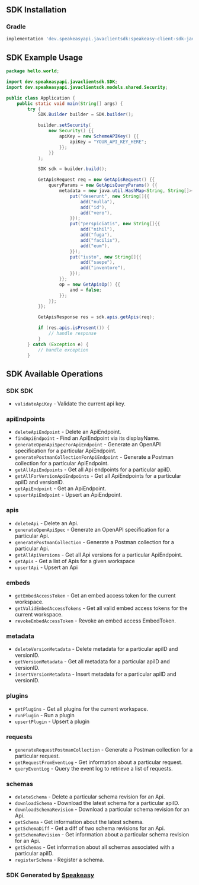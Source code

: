 # <no value>

<!-- Start SDK Installation -->
## SDK Installation

### Gradle

```groovy
implementation 'dev.speakeasyapi.javaclientsdk:speakeasy-client-sdk-java:1.7.0'
```
<!-- End SDK Installation -->

## SDK Example Usage
<!-- Start SDK Example Usage -->
```java
package hello.world;

import dev.speakeasyapi.javaclientsdk.SDK;
import dev.speakeasyapi.javaclientsdk.models.shared.Security;

public class Application {
    public static void main(String[] args) {
        try {
            SDK.Builder builder = SDK.builder();

            builder.setSecurity(
                new Security() {{
                    apiKey = new SchemeAPIKey() {{
                        apiKey = "YOUR_API_KEY_HERE";
                    }};
                }}
            );

            SDK sdk = builder.build();

            GetApisRequest req = new GetApisRequest() {{
                queryParams = new GetApisQueryParams() {{
                    metadata = new java.util.HashMap<String, String[]>() {{
                        put("deserunt", new String[]{{
                            add("nulla"),
                            add("id"),
                            add("vero"),
                        }});
                        put("perspiciatis", new String[]{{
                            add("nihil"),
                            add("fuga"),
                            add("facilis"),
                            add("eum"),
                        }});
                        put("iusto", new String[]{{
                            add("saepe"),
                            add("inventore"),
                        }});
                    }};
                    op = new GetApisOp() {{
                        and = false;
                    }};
                }};
            }};

            GetApisResponse res = sdk.apis.getApis(req);

            if (res.apis.isPresent()) {
                // handle response
            }
        } catch (Exception e) {
            // handle exception
        }
```
<!-- End SDK Example Usage -->

<!-- Start SDK Available Operations -->
## SDK Available Operations

### SDK SDK

* `validateApiKey` - Validate the current api key.

### apiEndpoints

* `deleteApiEndpoint` - Delete an ApiEndpoint.
* `findApiEndpoint` - Find an ApiEndpoint via its displayName.
* `generateOpenApiSpecForApiEndpoint` - Generate an OpenAPI specification for a particular ApiEndpoint.
* `generatePostmanCollectionForApiEndpoint` - Generate a Postman collection for a particular ApiEndpoint.
* `getAllApiEndpoints` - Get all Api endpoints for a particular apiID.
* `getAllForVersionApiEndpoints` - Get all ApiEndpoints for a particular apiID and versionID.
* `getApiEndpoint` - Get an ApiEndpoint.
* `upsertApiEndpoint` - Upsert an ApiEndpoint.

### apis

* `deleteApi` - Delete an Api.
* `generateOpenApiSpec` - Generate an OpenAPI specification for a particular Api.
* `generatePostmanCollection` - Generate a Postman collection for a particular Api.
* `getAllApiVersions` - Get all Api versions for a particular ApiEndpoint.
* `getApis` - Get a list of Apis for a given workspace
* `upsertApi` - Upsert an Api

### embeds

* `getEmbedAccessToken` - Get an embed access token for the current workspace.
* `getValidEmbedAccessTokens` - Get all valid embed access tokens for the current workspace.
* `revokeEmbedAccessToken` - Revoke an embed access EmbedToken.

### metadata

* `deleteVersionMetadata` - Delete metadata for a particular apiID and versionID.
* `getVersionMetadata` - Get all metadata for a particular apiID and versionID.
* `insertVersionMetadata` - Insert metadata for a particular apiID and versionID.

### plugins

* `getPlugins` - Get all plugins for the current workspace.
* `runPlugin` - Run a plugin
* `upsertPlugin` - Upsert a plugin

### requests

* `generateRequestPostmanCollection` - Generate a Postman collection for a particular request.
* `getRequestFromEventLog` - Get information about a particular request.
* `queryEventLog` - Query the event log to retrieve a list of requests.

### schemas

* `deleteSchema` - Delete a particular schema revision for an Api.
* `downloadSchema` - Download the latest schema for a particular apiID.
* `downloadSchemaRevision` - Download a particular schema revision for an Api.
* `getSchema` - Get information about the latest schema.
* `getSchemaDiff` - Get a diff of two schema revisions for an Api.
* `getSchemaRevision` - Get information about a particular schema revision for an Api.
* `getSchemas` - Get information about all schemas associated with a particular apiID.
* `registerSchema` - Register a schema.
<!-- End SDK Available Operations -->

### SDK Generated by [Speakeasy](https://docs.speakeasyapi.dev/docs/using-speakeasy/client-sdks)
